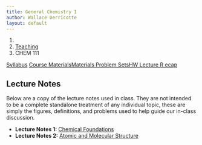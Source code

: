 ```yaml
---
title: General Chemistry I
author: Wallace Derricotte
layout: default
---
```


<ol class="breadcrumb">
  <li><a href="/"><i class="fa fa-home"></i></a></li>
  <li><a href="/teaching/">Teaching</a></li>
  <li class="active">CHEM 111</li>
</ol>

<div class="row">
<div class="col-xs-12">
<div class="btn-group btn-group-justified">
<a class="btn btn-default btn-success" href="{{site.baseurl}}/teaching/chem111f17/syllabus.pdf">
Syllabus</a>
<a class="btn btn-default btn-primary" href="{{site.baseurl}}/teaching/chem111f17/materials/"
>
<span class="hidden-xs">Course Materials</span><span class="visible-xs">Materials</span>
</a>
<a class="btn btn-default btn-warning" href="{{site.baseurl}}/teaching/chem111f17/problem_sets/">
<span class="hidden-xs">Problem Sets</span><span class="visible-xs">HW</span>
</a>
<a class="btn btn-default btn-info" href="{{site.baseurl}}/teaching/chem111f17/lecture_recap/">Lecture R
ecap</a>
</div>
</div>
</div>

## Lecture Notes ##
Below are a copy of the lecture notes used in class. They are not intended to be a complete standalone treatment of any individual topic, these are simply the figures, definitions, and problems used to help guide our in-class discussion.
- **Lecture Notes 1:** [Chemical Foundations]({{site.baseurl}}/teaching/chem111f17/chemical_foundations.pdf) 
- **Lecture Notes 2:** [Atomic and Molecular Structure]({{site.baseurl}}/teaching/chem111f17/atomic_and_molecular_structure.pdf) 
